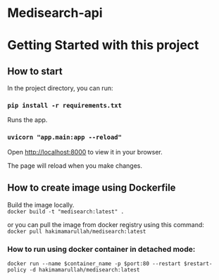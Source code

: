 # Medisearch-api
# Getting Started with this project

## How to start

In the project directory, you can run:

### `pip install -r requirements.txt`

Runs the app.
### `uvicorn "app.main:app --reload"`
Open [http://localhost:8000](http://localhost:8000) to view it in your browser.

The page will reload when you make changes.




## How to create image using Dockerfile

Build the image locally.\
`docker build -t "medisearch:latest" .`

or you can pull the image from docker registry using this command:\
`docker pull hakimamarullah/medisearch:latest`


### How to run using docker container in detached mode:
`docker run --name $container_name -p $port:80 --restart $restart-policy -d hakimamarullah/medisearch:latest`
